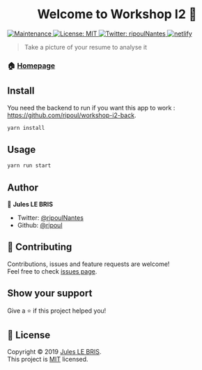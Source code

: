 <h1 align="center">Welcome to Workshop I2 👋</h1>
<p>
  <a href="https://github.com/colbyfayock/gatsby-starter-zurg/graphs/commit-activity">
    <img alt="Maintenance" src="https://img.shields.io/badge/Maintained%3F-yes-green.svg" target="_blank" />
  </a>
  <a href="https://github.com/ripoul/workshop-I2/blob/master/LICENSE">
    <img alt="License: MIT" src="https://img.shields.io/badge/License-MIT-yellow.svg" target="_blank" />
  </a>
  <a href="https://twitter.com/ripoulNantes">
    <img alt="Twitter: ripoulNantes" src="https://img.shields.io/twitter/follow/ripoulNantes.svg?style=social" target="_blank" />
  </a>
  <a href="https://app.netlify.com/sites/workshop-i2/deploys">
    <img alt="netlify" src="https://api.netlify.com/api/v1/badges/69c384d9-8535-4122-b8bd-e3419bdbc7df/deploy-status" />
  </a>
</p>

> Take a picture of your resume to analyse it

### 🏠 [Homepage](https://github.com/ripoul/workshop-I2)

## Install

You need the backend to run if you want this app to work : https://github.com/ripoul/workshop-i2-back.

```sh
yarn install
```

## Usage

```sh
yarn run start
```

## Author

👤 **Jules LE BRIS**

* Twitter: [@ripoulNantes](https://twitter.com/ripoulNantes)
* Github: [@ripoul](https://github.com/ripoul)

## 🤝 Contributing

Contributions, issues and feature requests are welcome!<br />Feel free to check [issues page](https://github.com/ripoul/workshop-I2/issues).

## Show your support

Give a ⭐️ if this project helped you!

## 📝 License

Copyright © 2019 [Jules LE BRIS](https://github.com/ripoul).<br />
This project is [MIT](https://github.com/ripoul/workshop-I2/blob/master/LICENSE) licensed.
